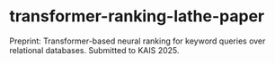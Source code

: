 # transformer-ranking-lathe-paper
Preprint: Transformer-based neural ranking for keyword queries over relational databases. Submitted to KAIS 2025.
